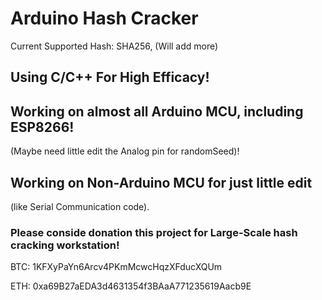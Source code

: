 # Arduino Hash Cracker

Current Supported Hash: SHA256, (Will add more)

## Using C/C++ For High Efficacy!

## Working on almost all Arduino MCU, including ESP8266!

(Maybe need little edit the Analog pin for randomSeed)!

## Working on Non-Arduino MCU for just little edit

(like Serial Communication code).

### Please conside donation this project for Large-Scale hash cracking workstation!

BTC: 1KFXyPaYn6Arcv4PKmMcwcHqzXFducXQUm

ETH: 0xa69B27aEDA3d4631354f3BAaA771235619Aacb9E
